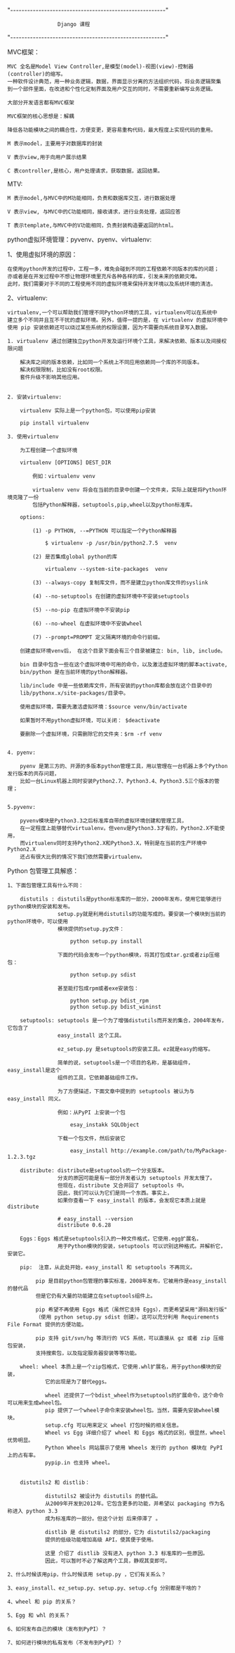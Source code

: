 "-------------------------------------------------------"

					Django 课程

"-------------------------------------------------------"

MVC框架：

	MVC 全名是Model View Controller,是模型(model)-视图(view)-控制器(controller)的缩写。
	一种软件设计典范，用一种业务逻辑，数据，界面显示分离的方法组织代码，将业务逻辑聚集
	到一个部件里面，在改进和个性化定制界面及用户交互的同时，不需要重新编写业务逻辑。

	大部分开发语言都有MVC框架

	MVC框架的核心思想是：解耦

	降低各功能模块之间的耦合性，方便变更，更容易重构代码，最大程度上实现代码的重用。

	M 表示model，主要用于对数据库的封装

	V 表示view,用于向用户展示结果

	C 表controller,是核心，用户处理请求，获取数据，返回结果。

MTV:
	
	M 表示model,与MVC中的M功能相同，负责和数据库交互，进行数据处理

	V 表示view, 与MVC中的C功能相同，接收请求，进行业务处理，返回应答

	T 表示template,与MVC中的V功能相同，负责封装构造要返回的html。


python虚拟环境管理：pyvenv、pyenv、virtualenv:


1、使用虚拟环境的原因：
		
	在使用python开发的过程中，工程一多，难免会碰到不同的工程依赖不同版本的库的问题；
	亦或者是在开发过程中不想让物理环境里充斥各种各样的库，引发未来的依赖灾难。
	此时，我们需要对于不同的工程使用不同的虚拟环境来保持开发环境以及系统环境的清洁。

2、virtualenv:

	virtualenv,一个可以帮助我们管理不同Python环境的工具，virtualenv可以在系统中
	建立多个不同并且互不干扰的虚拟环境。另外，值得一提的是，在 virtualenv 的虚拟环境中
	使用 pip 安装依赖还可以绕过某些系统的权限设置，因为不需要向系统目录写入数据。

	1. virtualenv 通过创建独立python开发及运行环境个工具，来解决依赖、版本以及间接权限问题
	
		解决库之间的版本依赖，比如同一个系统上不同应用依赖同一个库的不同版本。
		解决权限限制，比如没有root权限。
		套件升级不影响其他应用。


	2. 安装virtualenv:

		virtualenv 实际上是一个python包，可以使用pip安装

		pip install virtualenv

	3. 使用virtualenv

		为工程创建一个虚拟环境

		virtualenv [OPTIONS] DEST_DIR

			例如：virtualenv venv

			virtualenv venv 将会在当前的目录中创建一个文件夹，实际上就是将Python环境克隆了一份
			包括Python解释器，setuptools,pip,wheel以及python标准库。

		options:

			(1) -p PYTHON, --=PYTHON 可以指定一个Python解释器

				$ virtualenv -p /usr/bin/python2.7.5  venv
			
			(2) 是否集成global python的库

				virtualenv --system-site-packages  venv

			(3) --always-copy 复制库文件，而不是建立python库文件的syslink

			(4) --no-setuptools 在创建的虚拟环境中不安装setuptools

			(5) --no-pip 在虚拟环境中不安装pip

			(6) --no-wheel 在虚拟环境中不安装wheel

			(7) --prompt=PROMPT 定义隔离环境的命令行前缀。

		创建虚拟环境venv后， 在这个目录下面会有三个目录被建立: bin, lib, include。

		bin 目录中包含一些在这个虚拟环境中可用的命令，以及激活虚拟环境的脚本activate,
		bin/python 是在当前环境的python解释器。

		lib/include 中是一些依赖库文件，所有安装的python库都会放在这个目录中的
		lib/pythonx.x/site-packages/目录中。

		使用虚拟环境，需要先激活虚拟环境：$source venv/bin/activate

		如果暂时不用python虚拟环境，可以关闭： $deactivate

		要删除一个虚拟环境，只需删除它的文件夹：$rm -rf venv


	4. pyenv:

		pyenv 是第三方的、开源的多版本python管理工具，用以管理在一台机器上多个Python发行版本的共存问题，
		比如一台Linux机器上同时安装Python2.7、Python3.4、Python3.5三个版本的管理；

		
	5.pyvenv:

		pyvenv模块是Python3.3之后标准库自带的虚拟环境创建和管理工具，
		在一定程度上能够替代virtualenv。但venv是Python3.3才有的，Python2.X不能使用，
		而virtualenv同时支持Python2.X和Python3.X，特别是在当前的生产环境中Python2.X
		还占有很大比例的情况下我们依然需要virtualenv。
		

Python 包管理工具解惑：

	1、下面包管理工具有什么不同：

		distutils : distutils是python标准库的一部分，2000年发布，使用它能够进行python模块的安装和发布。
					setup.py就是利用distutils的功能写成的。要安装一个模块到当前的python环境中，可以使用
					模块提供的setup.py文件：

						python setup.py install

					下面的代码会发布一个python模块，将其打包成tar.gz或者zip压缩包：
						
						python setup.py sdist

					甚至能打包成rpm或者exe安装包：

						python setup.py bdist_rpm
						python setup.py bdist_wininst
		
		setuptools: setuptools 是一个为了增强distutils而开发的集合，2004年发布，它包含了
					easy_install 这个工具。

					ez_setup.py 是setuptools的安装工具。ez就是easy的缩写。

					简单的说，setuptools是一个项目的名称，是基础组件，easy_install是这个
					组件的工具，它依赖基础组件工作。

					为了方便描述，下面文章中提到的 setuptools 被认为与 easy_install 同义。

					例如：从PyPI 上安装一个包

						esay_instakk SQLObject

					下载一个包文件，然后安装它
						
						easy_install http://example.com/path/to/MyPackage-1.2.3.tgz

		distribute: distribute是setuptools的一个分支版本。
					分支的原因可能是有一部分开发者认为 setuptools 开发太慢了。
					但现在，distribute 又合并回了 setuptools 中。
					因此，我们可以认为它们是同一个东西。事实上，
					如果你查看一下 easy_install 的版本，会发现它本质上就是 distribute

					# easy_install --version
					distribute 0.6.28

		Eggs：Eggs 格式是setuptools引入的一种文件格式，它使用.egg扩展名，
					用于Python模块的安装，setuptools 可以识别这种格式。并解析它，安装它。

		pip:  注意，从此处开始，easy_install 和 setuptools 不再同义。

			 pip 是目前python包管理的事实标准，2008年发布，它被用作是easy_install的替代品
			 但是它仍有大量的功能建立在setuptools组件上。

			 pip 希望不再使用 Eggs 格式（虽然它支持 Eggs），而更希望采用"源码发行版"
			 （使用 python setup.py sdist 创建）。这可以充分利用 Requirements File Format 提供的方便功能。

			 pip 支持 git/svn/hg 等流行的 VCS 系统，可以直接从 gz 或者 zip 压缩包安装，
			 支持搜索包，以及指定服务器安装等等功能。

		wheel: wheel 本质上是一个zip包格式，它使用.whl扩展名，用于python模块的安装，
				它的出现是为了替代eggs。

				wheel 还提供了一个bdist_wheel作为setuptools的扩展命令，这个命令可以用来生成wheel包。
				pip 提供了一个wheel子命令来安装wheel包。当然，需要先安装wheel模块。
				setup.cfg 可以用来定义 wheel 打包时候的相关信息。
				Wheel vs Egg 详细介绍了 wheel 和 Eggs 格式的区别，很显然，wheel 优势明显。
				Python Wheels 网站展示了使用 Wheels 发行的 python 模块在 PyPI 上的占有率。
				pypip.in 也支持 wheel。

		
		distutils2 和 distlib：
				
				distutils2 被设计为 distutils 的替代品。
				从2009年开发到2012年。它包含更多的功能，并希望以 packaging 作为名称进入 python 3.3 
				成为标准库的一部分。但这个计划 后来停滞了 。

				distlib 是 distutils2 的部分，它为 distutils2/packaging 
				提供的低级功能增加高级 API，使其便于使用。

				这里 介绍了 distlib 没有进入 python 3.3 标准库的一些原因。
				因此，可以暂时不必了解这两个工具，静观其变即可。
	
	2、什么时候该用pip，什么时候该用 setup.py ，它们有关系么？
		
	3、easy_install、ez_setup.py、setup.py、setup.cfg 分别都是干啥的？
	
	4、wheel 和 pip 的关系？
		
	5、Egg 和 whl 的关系？
		
	6、如何发布自己的模块（发布到PyPI）？
		
	7、如何进行模块的私有发布（不发布到PyPI）？



























